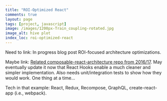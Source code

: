 ```yaml
---
title: "ROI-Optimized React"
comments: true
layout: page
tags: [project, javascript]
image: /images/1200px-Train_coupling-rotated.jpg
image_alt: hive plot
index_loc: roi-optimized-react
---
```


Need to link: In progress blog post ROI-focused architecture optimizations.  

Maybe link: [Related composable-react-architecture repo from 2016/17](https://github.com/a-laughlin/composable-react-architecture). May eventually update it now that React Hooks enable a much cleaner and simpler implementation. Also needs unit/integration tests to show how they would work.  One thing at a time...  

Tech in that example:  React, Redux, Recompose, GraphQL, create-react-app (i.e., webpack).  
